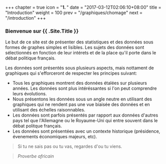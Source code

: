 +++
chapter = true
icon = "<b>1. </b>"
date = "2017-03-12T02:06:10+08:00"
title = "Introduction"
weight = 100
prev = "/graphiques/chomage"
next = "/introduction"
+++

### Bienvenue sur {{ .Site.Title }}

Le but de ce site est de présenter des statistiques et des données sous formes de graphes simples et lisibles. Les sujets des données sont sélectionnés en fonction de leur intérets et de la place qu'il porte dans le débat politique français.

Les données sont présentés sous plusieurs aspects, mais nottament de graphiques qui s'efforceront de respecter les principes suivant:

* Tous les graphiques montrent des données étalées sur plusieurs années. Les données sont plus intéréssantes si l'on peut comprendre leurs évolutions.
* Nous présentons les données sous un angle neutre en utilisant des graphiques qui ne rendent pas une vue biaisée des données et en utilisant des échelles raisonnables.
* Les données sont parfois présentés par rapport aux données d'autres pays tel que l'Allemagne ou le Royaume-Uni qui entre souvent dans le débat politque français.
* Les données sont présentées avec un contexte historique (présidence, évenements économiques majeurs, etc).

> Si tu ne sais pas ou tu vas, regardes d'ou tu viens.

> _Proverbe africain_
